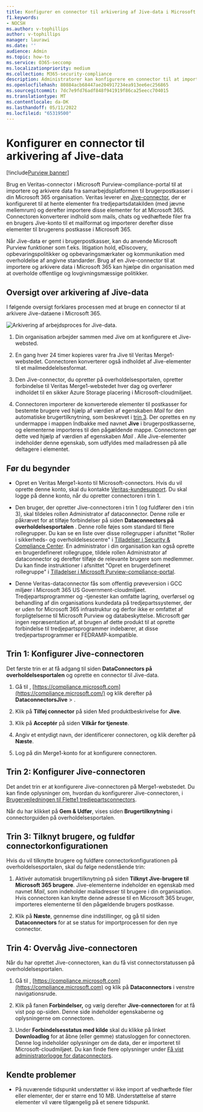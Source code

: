 ```yaml
---
title: Konfigurer en connector til arkivering af Jive-data i Microsoft 365
f1.keywords:
- NOCSH
ms.author: v-tophillips
author: v-tophillips
manager: laurawi
ms.date: ''
audience: Admin
ms.topic: how-to
ms.service: O365-seccomp
ms.localizationpriority: medium
ms.collection: M365-security-compliance
description: Administratorer kan konfigurere en connector til at importere og arkivere Jive-data fra Veritas i Microsoft 365. Denne connector giver dig mulighed for at arkivere tredjepartsdata i Microsoft 365 så du kan bruge funktioner til overholdelse af angivne standarder, f.eks. juridisk bevarelse, indholdssøgning og opbevaringspolitikker til at administrere din organisations tredjepartsdata.
ms.openlocfilehash: 80884acb68447ae204917234ea913ee6ec256865
ms.sourcegitcommit: 7dc7e9fd76adf848f941919f86ca25eecc704015
ms.translationtype: MT
ms.contentlocale: da-DK
ms.lasthandoff: 05/11/2022
ms.locfileid: "65319500"
---
```

# <a name="set-up-a-connector-to-archive-jive-data"></a>Konfigurer en connector til arkivering af Jive-data

[!include[Purview banner](../includes/purview-rebrand-banner.md)]

Brug en Veritas-connector i Microsoft Purview-compliance-portal til at importere og arkivere data fra samarbejdsplatformen til brugerpostkasser i din Microsoft 365 organisation. Veritas leverer en [Jive-connector](https://globanet.com/jive/), der er konfigureret til at hente elementer fra tredjepartsdatakilden (med jævne mellemrum) og derefter importere disse elementer for at Microsoft 365. Connectoren konverterer indhold som mails, chats og vedhæftede filer fra en brugers Jive-konto til et mailformat og importerer derefter disse elementer til brugerens postkasse i Microsoft 365.

Når Jive-data er gemt i brugerpostkasser, kan du anvende Microsoft Purview funktioner som f.eks. litigation hold, eDiscovery, opbevaringspolitikker og opbevaringsmærkater og kommunikation med overholdelse af angivne standarder. Brug af en Jive-connector til at importere og arkivere data i Microsoft 365 kan hjælpe din organisation med at overholde offentlige og lovgivningsmæssige politikker.

## <a name="overview-of-archiving-jive-data"></a>Oversigt over arkivering af Jive-data

I følgende oversigt forklares processen med at bruge en connector til at arkivere Jive-dataene i Microsoft 365.

![Arkivering af arbejdsproces for Jive-data.](../media/JiveConnectorWorkflow.png)

1. Din organisation arbejder sammen med Jive om at konfigurere et Jive-websted.

2. En gang hver 24 timer kopieres varer fra Jive til Veritas Merge1-webstedet. Connectoren konverterer også indholdet af Jive-elementer til et mailmeddelelsesformat.

3. Den Jive-connector, du opretter på overholdelsesportalen, opretter forbindelse til Veritas Merge1-webstedet hver dag og overfører indholdet til en sikker Azure Storage placering i Microsoft-cloudmiljøet.

4. Connectoren importerer de konverterede elementer til postkasser for bestemte brugere ved hjælp af værdien af egenskaben *Mail* for den automatiske brugertilknytning, som beskrevet i [trin 3](#step-3-map-users-and-complete-the-connector-setup). Der oprettes en ny undermappe i mappen Indbakke med navnet **Jive** i brugerpostkasserne, og elementerne importeres til den pågældende mappe. Connectoren gør dette ved hjælp af værdien af egenskaben *Mail* . Alle Jive-elementer indeholder denne egenskab, som udfyldes med mailadressen på alle deltagere i elementet.

## <a name="before-you-begin"></a>Før du begynder

- Opret en Veritas Merge1-konto til Microsoft-connectors. Hvis du vil oprette denne konto, skal du kontakte [Veritas-kundesupport](https://www.veritas.com/content/support/). Du skal logge på denne konto, når du opretter connectoren i trin 1.

- Den bruger, der opretter Jive-connectoren i trin 1 (og fuldfører den i trin 3), skal tildeles rollen Administrator af dataconnector. Denne rolle er påkrævet for at tilføje forbindelser på siden **Dataconnectors på overholdelsesportalen** . Denne rolle føjes som standard til flere rollegrupper. Du kan se en liste over disse rollegrupper i afsnittet "Roller i sikkerheds- og overholdelsescentre" i [Tilladelser i Security & Compliance Center](../security/office-365-security/permissions-in-the-security-and-compliance-center.md#roles-in-the-security--compliance-center). En administrator i din organisation kan også oprette en brugerdefineret rollegruppe, tildele rollen Administrator af dataconnector og derefter tilføje de relevante brugere som medlemmer. Du kan finde instruktioner i afsnittet "Opret en brugerdefineret rollegruppe" i [Tilladelser i Microsoft Purview-compliance-portal](microsoft-365-compliance-center-permissions.md#create-a-custom-role-group).

- Denne Veritas-dataconnector fås som offentlig prøveversion i GCC miljøer i Microsoft 365 US Government-cloudmiljøet. Tredjepartsprogrammer og -tjenester kan omfatte lagring, overførsel og behandling af din organisations kundedata på tredjepartssystemer, der er uden for Microsoft 365 infrastruktur og derfor ikke er omfattet af forpligtelserne til Microsoft Purview og databeskyttelse. Microsoft gør ingen repræsentation af, at brugen af dette produkt til at oprette forbindelse til tredjepartsprogrammer indebærer, at disse tredjepartsprogrammer er FEDRAMP-kompatible.

## <a name="step-1-set-up-the-jive-connector"></a>Trin 1: Konfigurer Jive-connectoren

Det første trin er at få adgang til siden **DataConnectors på overholdelsesportalen** og oprette en connector til Jive-data.

1. Gå til , [https://compliance.microsoft.com](https://compliance.microsoft.com/) og klik derefter på **DataconnectorsJive** > .

2. Klik på **Tilføj connector** på siden Med produktbeskrivelse for **Jive**.

3. Klik på **Acceptér** på siden **Vilkår for tjeneste**.

4. Angiv et entydigt navn, der identificerer connectoren, og klik derefter på **Næste**.

5. Log på din Merge1-konto for at konfigurere connectoren.

## <a name="step-2-configure-the-jive-connector"></a>Trin 2: Konfigurer Jive-connectoren

Det andet trin er at konfigurere Jive-connectoren på Merge1-webstedet. Du kan finde oplysninger om, hvordan du konfigurerer Jive-connectoren, i [Brugervejledningen til Flette1 tredjepartsconnectors](https://docs.ms.merge1.globanetportal.com/Merge1%20Third-Party%20Connectors%20Jive%20User%20Guide.pdf).

Når du har klikket på **Gem & Udfør**, vises siden **Brugertilknytning** i connectorguiden på overholdelsesportalen.

## <a name="step-3-map-users-and-complete-the-connector-setup"></a>Trin 3: Tilknyt brugere, og fuldfør connectorkonfigurationen

Hvis du vil tilknytte brugere og fuldføre connectorkonfigurationen på overholdelsesportalen, skal du følge nedenstående trin:

1. Aktivér automatisk brugertilknytning på siden **Tilknyt Jive-brugere til Microsoft 365 brugere**. Jive-elementerne indeholder en egenskab med navnet *Mail*, som indeholder mailadresser til brugere i din organisation. Hvis connectoren kan knytte denne adresse til en Microsoft 365 bruger, importeres elementerne til den pågældende brugers postkasse.

2. Klik på **Næste**, gennemse dine indstillinger, og gå til siden **Dataconnectors** for at se status for importprocessen for den nye connector.

## <a name="step-4-monitor-the-jive-connector"></a>Trin 4: Overvåg Jive-connectoren

Når du har oprettet Jive-connectoren, kan du få vist connectorstatussen på overholdelsesportalen.

1. Gå til , [https://compliance.microsoft.com](https://compliance.microsoft.com) og klik på **Dataconnectors** i venstre navigationsrude.

2. Klik på fanen **Forbindelser,** og vælg derefter **Jive-connectoren** for at få vist pop op-siden. Denne side indeholder egenskaberne og oplysningerne om connectoren.

3. Under **Forbindelsesstatus med kilde** skal du klikke på linket **Downloadlog** for at åbne (eller gemme) statusloggen for connectoren. Denne log indeholder oplysninger om de data, der er importeret til Microsoft-cloudmiljøet. Du kan finde flere oplysninger under [Få vist administratorlogge for dataconnectors](data-connector-admin-logs.md).

## <a name="known-issues"></a>Kendte problemer

- På nuværende tidspunkt understøtter vi ikke import af vedhæftede filer eller elementer, der er større end 10 MB. Understøttelse af større elementer vil være tilgængelig på et senere tidspunkt.